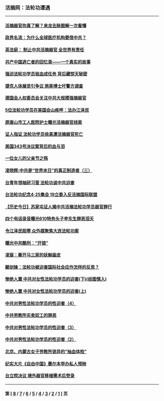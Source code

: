 ### 活摘网：法轮功遭遇
---
#### [活摘器官你真了解？来龙去脉图解一次看懂](../../pages/nf5881/n13013820.md?09260430) 
#### [政界名流：为什么全球医疗机构要信中共？](../../pages/nf5881/n11945479.md?09260430) 
#### [英法庭： 制止中共活摘器官 全世界有责任](../../pages/nf5881/n11330691.md?09260430) 
#### [共产中国逃亡者的回忆录——一个真实的故事](../../pages/nf5881/n10918649.md?09260430) 
#### [强迫法轮功学员验血成任务 背后藏惊天秘密](../../pages/nf5881/n4252384.md?09260430) 
#### [捷克人体展览引争议 旅美博士吁警方调查](../../pages/nf5881/n9429187.md?09260430) 
#### [德国会人权委员会关注中共大规模强摘器官](../../pages/nf5881/n8418950.md?09260430) 
#### [5位法轮功学员在美国会山疾呼：法办江泽民](../../pages/nf5881/n8101519.md?09260430) 
#### [原唐山市工人医院护士曝光活摘器官线索](../../pages/nf5881/n8076384.md?09260430) 
#### [证人指证 法轮功学员徐真遭活摘器官死亡](../../pages/nf5881/n8042467.md?09260430) 
#### [美国343号决议案背后的血与泪](../../pages/nf5881/n8020684.md?09260430) 
#### [一位女儿的父亲节之殇](../../pages/nf5881/n8014122.md?09260430) 
#### [凌晓辉:中共是“世界末日”的真正制造者（三）](../../pages/nf5881/n4210333.md?09260430) 
#### [台青年领袖研习营 法轮功谈中共迫害](../../pages/nf5881/n4141857.md?09260430) 
#### [台法轮功纪念4‧25集会 19立委入反活摘国际联盟](../../pages/nf5881/n4141821.md?09260430) 
#### [【历史今日】苏家屯证人揭中共活摘法轮功学员器官罪行](../../pages/nf5881/n4135912.md?09260430) 
#### [四个电话录音曝光610特务头子李东生罪恶滔天](../../pages/nf5881/n4040060.md?09260430) 
#### [令江泽民胆寒 众外媒聚焦大连法轮功案](../../pages/nf5881/n3932671.md?09260430) 
#### [曝光中共酷刑：“开锁”](../../pages/nf5881/n3889373.md?09260430) 
#### [凌宸：撕开马三家的妖魅画皮](../../pages/nf5881/n3849369.md?09260430) 
#### [郦剑锋：法轮功被迫害国际社会应作怎样的反思？](../../pages/nf5881/n3824560.md?09260430) 
#### [惨绝人寰 中共对女性法轮功学员的迫害(下)(组图慎入)](../../pages/nf5881/n3816285.md?09260430) 
#### [惨绝人寰 中共对女性法轮功学员的迫害(上)](../../pages/nf5881/n3815374.md?09260430) 
#### [中共对男性法轮功学员的性迫害（4）](../../pages/nf5881/n3769144.md?09260430) 
#### [中共劳教所买卖奴工的罪恶](../../pages/nf5881/n3769378.md?09260430) 
#### [中共对男性法轮功学员的性迫害（3）](../../pages/nf5881/n3768231.md?09260430) 
#### [中共对男性法轮功学员的性迫害（2）](../../pages/nf5881/n3767211.md?09260430) 
#### [北京、内蒙古女子劳教所诡异的“抽血体检”](../../pages/nf5881/n3753158.md?09260430) 
#### [纪实大片《自由中国》墨尔本举办私人预映](../../pages/nf5881/n3743337.md?09260430) 
#### [台立院决议 境外器官移植需术后登录](../../pages/nf5881/n3741520.md?09260430) 

---
#### 第 [ [8](./8.md?09260430) / [7](./7.md?09260430) / [6](./6.md?09260430) / [5](./5.md?09260430) / [4](./4.md?09260430) / [3](./3.md?09260430) / [2](./2.md?09260430) / [1](./1.md?09260430) ] 页

